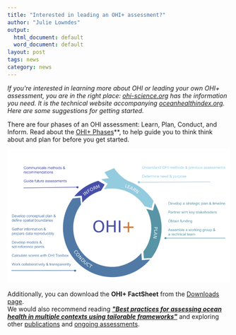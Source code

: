 ```yaml
---
title: "Interested in leading an OHI+ assessment?"
author: "Julie Lowndes"
output:
  html_document: default
  word_document: default
layout: post
tags: news
category: news
---
```


*If you're interested in learning more about OHI or leading your own OHI+ assessment, you are in the right place: [ohi-science.org](http://ohi-science.org/) has the information you need. It is the technical website accompanying [oceanhealthindex.org](http://oceanhealthindex.org/). Here are some suggestions for getting started.*

There are four phases of an OHI assessment: Learn, Plan, Conduct, and Inform. Read about the [OHI+ Phases](http://ohi-science.org/phases/)**, to help guide you to think think about and plan for before you get started. 

![](../assets/downloads/other/OHI+phases_milestones.png)

Additionally, you can download the **OHI+ FactSheet** from the [Downloads page](http://ohi-science.org/resources/downloads/).  
We would also recommend reading [***"Best practices for assessing ocean health in multiple contexts using tailorable frameworks"***](https://peerj.com/articles/1503/) and exploring other [publications](http://ohi-science.org/resources/publications/) and [ongoing assessments](http://ohi-science.org/projects/). 

